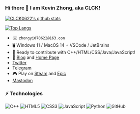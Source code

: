 <p align="center">
  
### Hi there 👋 I am Kevin Zhong, aka CLCK!

[![CLCK0622's github stats](https://readme-stats.clckblog.space/api?username=CLCK0622&theme=buefy&count_private=true&show_icons=true&card_width=500&include_all_commits=true)](https://readme-stats.clckblog.space/)

[![Top Langs](https://readme-stats.clckblog.space/api/top-langs/?username=CLCK0622&langs_count=10&theme=buefy&custom_title=Kevin%20Zhong's%20Most%20Used%20Languages&layout=compact&card_width=450&hide=G-code,C,CMake,Makefile)](https://readme-stats.clckblog.space/)

* ✉️ `zhongyi070622@163.com`
* 🖥 Windows 11 / MacOS 14 + VSCode / JetBrains
* 🔨 Ready to contribute with C++/HTML/CSS/Java/JavaScript!
* 📝 [Blog](https://pages.clckblog.space) and [Home Page](https://www.clckblog.space)
* [Twitter](https://twitter.com/KevinZh19316459)
* [Telegram](https://t.me/CLCK0622)
* 🎮 Play on [Steam](https://steamcommunity.com/id/zhongyi070622/) and [Epic](https://store.epicgames.com/zh-CN/u/3e733c852de04da686cca0abf85adda7)
* <a rel="me" href="https://mstdn.social/@CLCK0622">Mastodon</a>

### ⚡ Technologies

![C++](https://img.shields.io/badge/-C++-00599C?style=flat-square&logo=c)
![HTML5](https://img.shields.io/badge/-HTML5-E34F26?style=flat-square&logo=html5&logoColor=white)
![CSS3](https://img.shields.io/badge/-CSS3-1572B6?style=flat-square&logo=css3)
![JavaScript](https://img.shields.io/badge/-JavaScript-black?style=flat-square&logo=javascript)
![Python](https://img.shields.io/badge/-Python-black?style=flat-square&logo=Python)
![GitHub](https://img.shields.io/badge/-GitHub-181717?style=flat-square&logo=github)

</p>
